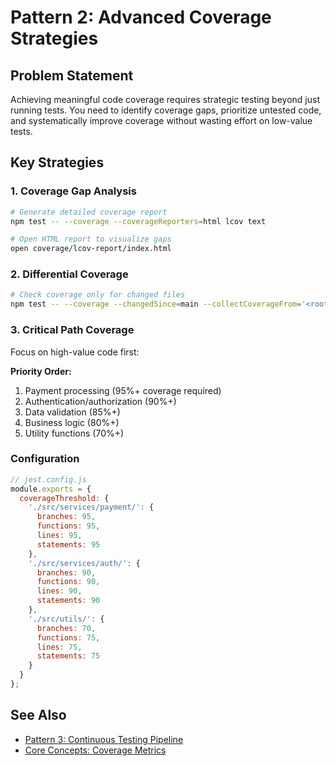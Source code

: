 # Pattern 2: Advanced Coverage Strategies

## Problem Statement

Achieving meaningful code coverage requires strategic testing beyond just running tests. You need to identify coverage gaps, prioritize untested code, and systematically improve coverage without wasting effort on low-value tests.

## Key Strategies

### 1. Coverage Gap Analysis

```bash
# Generate detailed coverage report
npm test -- --coverage --coverageReporters=html lcov text

# Open HTML report to visualize gaps
open coverage/lcov-report/index.html
```

### 2. Differential Coverage

```bash
# Check coverage only for changed files
npm test -- --coverage --changedSince=main --collectCoverageFrom='<rootDir>/src/**/*.{js,ts}'
```

### 3. Critical Path Coverage

Focus on high-value code first:

**Priority Order:**
1. Payment processing (95%+ coverage required)
2. Authentication/authorization (90%+)
3. Data validation (85%+)
4. Business logic (80%+)
5. Utility functions (70%+)

### Configuration

```javascript
// jest.config.js
module.exports = {
  coverageThreshold: {
    './src/services/payment/': {
      branches: 95,
      functions: 95,
      lines: 95,
      statements: 95
    },
    './src/services/auth/': {
      branches: 90,
      functions: 90,
      lines: 90,
      statements: 90
    },
    './src/utils/': {
      branches: 70,
      functions: 75,
      lines: 75,
      statements: 75
    }
  }
};
```

## See Also

- [Pattern 3: Continuous Testing Pipeline](pattern-3.md)
- [Core Concepts: Coverage Metrics](../../docs/core-concepts.md#coverage-metrics)
